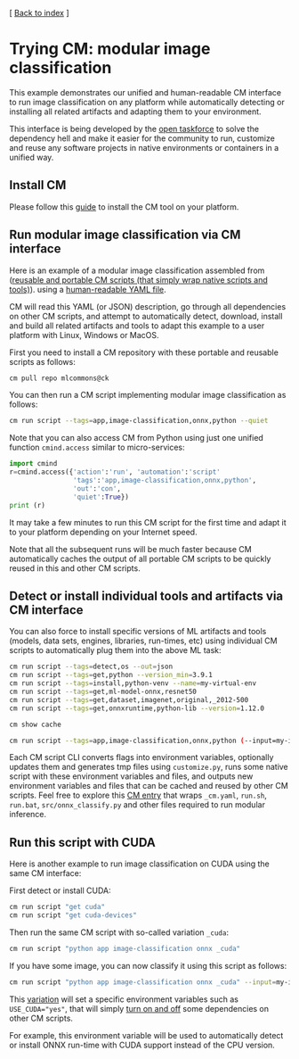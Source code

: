 [ [Back to index](../README.md) ]

# Trying CM: modular image classification

This example demonstrates our unified and human-readable CM interface to run 
image classification on any platform while automatically detecting or installing 
all related artifacts and adapting them to your environment.

This interface is being developed by the [open taskforce](../mlperf-education-workgroup.md) 
to solve the dependency hell and make it easier for the community to run, customize and reuse 
any software projects in native environments or containers in a unified way.

## Install CM

Please follow this [guide](https://github.com/mlcommons/ck/blob/master/docs/installation.md)
to install the CM tool on your platform.

## Run modular image classification via CM interface

Here is an example of a modular image classification assembled from 
([reusable and portable CM scripts (that simply wrap native scripts and tools)](https://github.com/mlcommons/ck/tree/master/cm-mlops/script)).
using a [human-readable YAML file](https://github.com/mlcommons/ck/blob/master/cm-mlops/script/app-image-classification-onnx-py/_cm.yaml#L19).

CM will read this YAML (or JSON) description, go through all dependencies on other CM scripts, and attempt to automatically detect, download, install and build all related artifacts 
and tools to adapt this example to a user platform with Linux, Windows or MacOS.

First you need to install a CM repository with these portable and reusable scripts as follows:

```bash
cm pull repo mlcommons@ck
```

You can then run a CM script implementing modular image classification as follows:

```bash
cm run script --tags=app,image-classification,onnx,python --quiet
```

Note that you can also access CM from Python using just one unified function `cmind.access` similar to micro-services:

```python
import cmind
r=cmind.access({'action':'run', 'automation':'script'
                'tags':'app,image-classification,onnx,python',
                'out':'con',
                'quiet':True})
print (r)
```

It may take a few minutes to run this CM script for the first time and adapt it to your platform depending on your Internet speed.

Note that all the subsequent runs will be much faster because CM automatically caches the output of all portable CM scripts 
to be quickly reused in this and other CM scripts.

## Detect or install individual tools and artifacts via CM interface

You can also force to install specific versions of ML artifacts and tools
(models, data sets, engines, libraries, run-times, etc) 
using individual CM scripts to automatically plug them into the above ML task:

```bash
cm run script --tags=detect,os --out=json
cm run script --tags=get,python --version_min=3.9.1
cm run script --tags=install,python-venv --name=my-virtual-env
cm run script --tags=get,ml-model-onnx,resnet50
cm run script --tags=get,dataset,imagenet,original,_2012-500
cm run script --tags=get,onnxruntime,python-lib --version=1.12.0

cm show cache

cm run script --tags=app,image-classification,onnx,python (--input=my-image.jpg)
```

Each CM script CLI converts flags into environment variables, optionally updates them and generates tmp files using `customize.py`, 
runs some native script with these environment variables and files, and outputs new environment variables and files that can be cached
and reused by other CM scripts. Feel free to explore this [CM entry](https://github.com/mlcommons/ck/tree/master/cm-mlops/script/app-image-classification-onnx-py) 
that wraps `_cm.yaml`, `run.sh`, `run.bat`, `src/onnx_classify.py` and other files required to run modular inference.

## Run this script with CUDA

Here is another example to run image classification on CUDA using the same CM interface:

First detect or install CUDA:

```bash
cm run script "get cuda"
cm run script "get cuda-devices"
```

Then run the same CM script with so-called variation `_cuda`:
```bash
cm run script "python app image-classification onnx _cuda"
```

If you have some image, you can now classify it using this script as follows:

```bash
cm run script "python app image-classification onnx _cuda" --input=my-image.jpg
```

This [variation](https://github.com/mlcommons/ck/blob/master/cm-mlops/script/app-image-classification-onnx-py/_cm.yaml#L45) 
will set a specific environment variables such as `USE_CUDA="yes"`, 
that will simply [turn on and off](https://github.com/mlcommons/ck/blob/master/cm-mlops/script/app-image-classification-onnx-py/_cm.yaml#L36) 
some dependencies on other CM scripts. 

For example, this environment variable will be used to automatically detect or install ONNX run-time with CUDA support instead of the CPU version.


